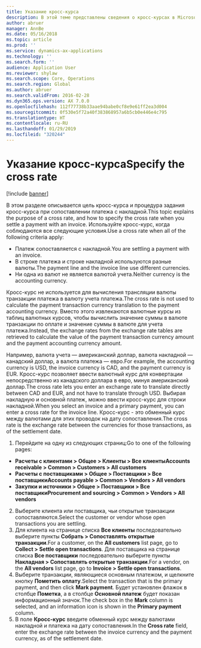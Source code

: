 ```yaml
---
title: Указание кросс-курса
description: В этой теме представлены сведения о кросс-курсах в Microsoft Dynamics 365 for Finance and Operations.
author: abruer
manager: AnnBe
ms.date: 05/16/2018
ms.topic: article
ms.prod: ''
ms.service: dynamics-ax-applications
ms.technology: ''
ms.search.form: ''
audience: Application User
ms.reviewer: shylaw
ms.search.scope: Core, Operations
ms.search.region: Global
ms.author: abruer
ms.search.validFrom: 2016-02-28
ms.dyn365.ops.version: AX 7.0.0
ms.openlocfilehash: 112f77738b33aae94babe0cf8e9e61ff2ea3d004
ms.sourcegitcommit: 0f530e5f72a40f383868957a6b5cb0e446e4c795
ms.translationtype: HT
ms.contentlocale: ru-RU
ms.lasthandoff: 01/29/2019
ms.locfileid: "320244"
---
```

# <a name="specify-the-cross-rate"></a><span data-ttu-id="4d199-103">Указание кросс-курса</span><span class="sxs-lookup"><span data-stu-id="4d199-103">Specify the cross rate</span></span>

[!include [banner](../includes/banner.md)]

<span data-ttu-id="4d199-104">В этом разделе описывается цель кросс-курса и процедура задания кросс-курса при сопоставлении платежа с накладной.</span><span class="sxs-lookup"><span data-stu-id="4d199-104">This topic explains the purpose of a cross rate, and how to specify the cross rate when you settle a payment with an invoice.</span></span> <span data-ttu-id="4d199-105">Используйте кросс-курс, когда соблюдаются все следующие условия.</span><span class="sxs-lookup"><span data-stu-id="4d199-105">Use a cross rate when all of the following criteria apply:</span></span> 
-   <span data-ttu-id="4d199-106">Платеж сопоставляется с накладной.</span><span class="sxs-lookup"><span data-stu-id="4d199-106">You are settling a payment with an invoice.</span></span> 
-   <span data-ttu-id="4d199-107">В строке платежа и строке накладной используются разные валюты.</span><span class="sxs-lookup"><span data-stu-id="4d199-107">The payment line and the invoice line use different currencies.</span></span> 
-   <span data-ttu-id="4d199-108">Ни одна из валют не является валютой учета.</span><span class="sxs-lookup"><span data-stu-id="4d199-108">Neither currency is the accounting currency.</span></span> 

<span data-ttu-id="4d199-109">Кросс-курс не используется для вычисления трансляции валюты транзакции платежа в валюту учета платежа.</span><span class="sxs-lookup"><span data-stu-id="4d199-109">The cross rate is not used to calculate the payment transaction currency translation to the payment accounting currency.</span></span> <span data-ttu-id="4d199-110">Вместо этого извлекаются валютные курсы из таблиц валютных курсов, чтобы вычислить значение суммы в валюте транзакции по оплате и значение суммы в валюте для учета платежа.</span><span class="sxs-lookup"><span data-stu-id="4d199-110">Instead, the exchange rates from the exchange rate tables are retrieved to calculate the value of the payment transaction currency amount and the payment accounting currency amount.</span></span> 

<span data-ttu-id="4d199-111">Например, валюта учета — американский доллар, валюта накладной — канадский доллар, а валюта платежа — евро.</span><span class="sxs-lookup"><span data-stu-id="4d199-111">For example, the accounting currency is USD, the invoice currency is CAD, and the payment currency is EUR.</span></span> <span data-ttu-id="4d199-112">Кросс-курс позволяет ввести валютный курс для конвертации непосредственно из канадского доллара в евро, минуя американский доллар.</span><span class="sxs-lookup"><span data-stu-id="4d199-112">The cross rate lets you enter an exchange rate to translate directly between CAD and EUR, and not have to translate through USD.</span></span> <span data-ttu-id="4d199-113">Выбирая накладную и основной платеж, можно ввести кросс-курс для строки накладной.</span><span class="sxs-lookup"><span data-stu-id="4d199-113">When you select an invoice and a primary payment, you can enter a cross rate for the invoice line.</span></span> <span data-ttu-id="4d199-114">Кросс-курс - это обменный курс между валютами для этих проводок на дату сопоставления.</span><span class="sxs-lookup"><span data-stu-id="4d199-114">The cross rate is the exchange rate between the currencies for those transactions, as of the settlement date.</span></span>

1.  <span data-ttu-id="4d199-115">Перейдите на одну из следующих страниц:</span><span class="sxs-lookup"><span data-stu-id="4d199-115">Go to one of the following pages:</span></span>
- <span data-ttu-id="4d199-116">**Расчеты с клиентами > Общее > Клиенты > Все клиенты**</span><span class="sxs-lookup"><span data-stu-id="4d199-116">**Accounts receivable > Common > Customers > All customers**</span></span> 
- <span data-ttu-id="4d199-117">**Расчеты с поставщиками > Общее > Поставщики > Все поставщики**</span><span class="sxs-lookup"><span data-stu-id="4d199-117">**Accounts payable > Common > Vendors > All vendors**</span></span> 
- <span data-ttu-id="4d199-118">**Закупки и источники > Общее > Поставщики > Все поставщики**</span><span class="sxs-lookup"><span data-stu-id="4d199-118">**Procurement and sourcing > Common > Vendors > All vendors**</span></span>
2.  <span data-ttu-id="4d199-119">Выберите клиента или поставщика, чьи открытые транзакции сопоставляются.</span><span class="sxs-lookup"><span data-stu-id="4d199-119">Select the customer or vendor whose open transactions you are settling.</span></span> 
3.  <span data-ttu-id="4d199-120">Для клиента на странице списка **Все клиенты** последовательно выберите пункты **Собрать > Сопоставлять открытые транзакции**.</span><span class="sxs-lookup"><span data-stu-id="4d199-120">For a customer, on the **All customers** list page, go to **Collect > Settle open transactions**.</span></span> <span data-ttu-id="4d199-121">Для поставщика на странице списка **Все поставщики** последовательно выберите пункты **Накладная > Сопоставлять открытые транзакции**.</span><span class="sxs-lookup"><span data-stu-id="4d199-121">For a vendor, on the **All vendors** list page, go to **Invoice > Settle open transactions**.</span></span> 
4.  <span data-ttu-id="4d199-122">Выберите транзакции, являющиеся основным платежом, и щелкните кнопку **Пометить оплату**.</span><span class="sxs-lookup"><span data-stu-id="4d199-122">Select the transaction that is the primary payment, and then click **Mark payment**.</span></span> <span data-ttu-id="4d199-123">Будет установлен флажок в столбце **Пометка**, а в столбце **Основной платеж** будет показан информационный значок.</span><span class="sxs-lookup"><span data-stu-id="4d199-123">The check box in the **Mark** column is selected, and an information icon is shown in the **Primary payment** column.</span></span> 
5.  <span data-ttu-id="4d199-124">В поле **Кросс-курс** введите обменный курс между валютами накладной и платежа на дату сопоставления.</span><span class="sxs-lookup"><span data-stu-id="4d199-124">In the **Cross rate** field, enter the exchange rate between the invoice currency and the payment currency, as of the settlement date.</span></span> 
